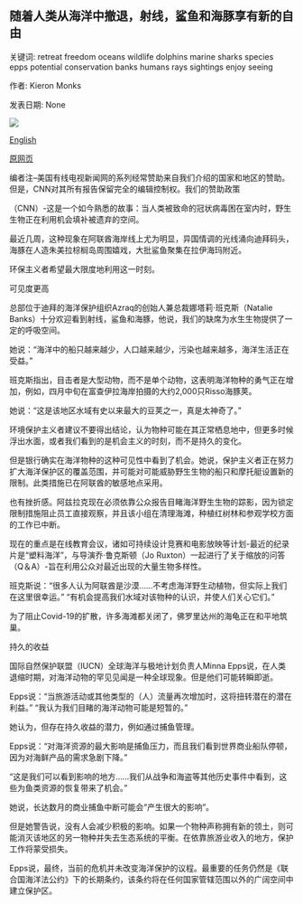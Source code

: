 ## 随着人类从海洋中撤退，射线，鲨鱼和海豚享有新的自由

关键词: retreat freedom oceans wildlife dolphins marine sharks species epps potential conservation banks humans rays sightings enjoy seeing

作者: Kieron Monks

发表日期: None

![](https://cdn.cnn.com/cnnnext/dam/assets/200429053700-blacktip-reef-shark-uae-super-tease.jpg)

[English](Rays%2C%20sharks%2C%20and%20dolphins%20enjoy%20new%20freedom%20as%20humans%20retreat%20from%20the%20oceans.md)

[原网页](https://edition.cnn.com/travel/article/marine-conservation-uae-spc-intl/index.html)

编者注–美国有线电视新闻网的系列经常赞助来自我们介绍的国家和地区的赞助。但是，CNN对其所有报告保留完全的编辑控制权。我们的赞助政策

（CNN）-这是一个如今熟悉的故事：当人类被致命的冠状病毒困在室内时，野生生物正在利用机会填补被遗弃的空间。

最近几周，这种现象在阿联酋海岸线上尤为明显，异国情调的光线涌向迪拜码头，海豚在人造朱美拉棕榈岛周围嬉戏，大批鲨鱼聚集在拉伊海玛附近。

环保主义者希望最大限度地利用这一时刻。

可见度更高

总部位于迪拜的海洋保护组织Azraq的创始人兼总裁娜塔莉·班克斯（Natalie Banks）十分欢迎看到射线，鲨鱼和海豚，他说，我们的缺席为水生生物提供了一定的呼吸空间。

她说：“海洋中的船只越来越少，人口越来越少，污染也越来越多，海洋生活正在受益。”

班克斯指出，目击者是大型动物，而不是单个动物，这表明海洋物种的勇气正在增加，例如，四月中旬在富查伊拉海岸拍摄的大约2,000只Risso海豚荚。

她说：“这是该地区水域有史以来最大的豆荚之一，真是太神奇了。”

环境保护主义者建议不要得出结论，认为物种可能在其正常栖息地中，但更多时候浮出水面，或者我们看到的是机会主义的时刻，而不是持久的变化。

但是银行确实在海洋物种的这种可见性中看到了机会。她说，保护主义者正在努力扩大海洋保护区的覆盖范围，并可能对可能威胁野生生物的船只和摩托艇设置新的限制。此类措施已在阿联酋的敏感地点采用。

也有挫折感。阿兹拉克现在必须依靠公众报告目睹海洋野生生物的踪影，因为锁定限制措施阻止员工直接观察，并且该小组在清理海滩，种植红树林和参观学校方面的工作已中断。

现在的重点是在线教育会议，诸如可持续设计竞赛和电影放映等计划-最近的纪录片是“塑料海洋”，与导演乔·鲁克斯顿（Jo Ruxton）一起进行了关于缩放的问答（Q＆A）-旨在利用公众对最近出现的大量生物多样性。

班克斯说：“很多人认为阿联酋是沙漠……不考虑海洋野生动植物，但实际上我们在这里很幸运。” “有机会提高我们水域对该物种的认识，并使人们关心它们。”

为了阻止Covid-19的扩散，许多海滩都关闭了，佛罗里达州的海龟正在和平地筑巢。

持久的收益

国际自然保护联盟（IUCN）全球海洋与极地计划负责人Minna Epps说，在人类退缩时期，对海洋动物的罕见见闻是一种全球现象。但是他们可能转瞬即逝。

Epps说：“当旅游活动或其他类型的（人）流量再次增加时，这将扭转潜在的潜在利益。” “我认为我们目睹的海洋动物可能是短暂的。”

她认为，但存在持久收益的潜力，例如通过捕鱼管理。

Epps说：“对海洋资源的最大影响是捕鱼压力，而且我们看到世界商业船队停顿，因为对海鲜产品的需求急剧下降。”

“这是我们可以看到影响的地方……我们从战争和海盗等其他历史事件中看到，这些为鱼类资源的恢复带来了机会。”

她说，长达数月的商业捕鱼中断可能会“产生很大的影响”。

但是她警告说，没有人会减少积极的影响。如果一个物种声称拥有新的领土，则可能消灭该地区的另一物种并失去生态系统的平衡。在依靠旅游业收入的地方，保护工作将蒙受损失。

Epps说，最终，当前的危机并未改变海洋保护的议程。最重要的任务仍然是《联合国海洋法公约》下的长期条约，该条约将在任何国家管辖范围以外的广阔空间中建立保护区。
